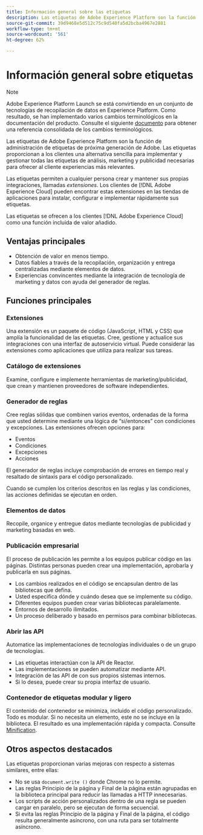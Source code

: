 ```yaml
---
title: Información general sobre las etiquetas
description: Las etiquetas de Adobe Experience Platform son la función de administración de etiquetas de próxima generación de Adobe. Las etiquetas proporcionan a los clientes una alternativa sencilla para implementar y gestionar todas las etiquetas de análisis, marketing y publicidad necesarias para ofrecer al cliente experiencias más relevantes.
source-git-commit: 39d9468e5d512c75c9d540fa5d2bcba4967e2881
workflow-type: tm+mt
source-wordcount: '561'
ht-degree: 62%

---
```


# Información general sobre etiquetas

>[!NOTE]
>
>Adobe Experience Platform Launch se está convirtiendo en un conjunto de tecnologías de recopilación de datos en Experience Platform. Como resultado, se han implementado varios cambios terminológicos en la documentación del producto. Consulte el siguiente [documento](./term-updates.md) para obtener una referencia consolidada de los cambios terminológicos.

Las etiquetas de Adobe Experience Platform son la función de administración de etiquetas de próxima generación de Adobe. Las etiquetas proporcionan a los clientes una alternativa sencilla para implementar y gestionar todas las etiquetas de análisis, marketing y publicidad necesarias para ofrecer al cliente experiencias más relevantes.

Las etiquetas permiten a cualquier persona crear y mantener sus propias integraciones, llamadas *extensiones*. Los clientes de [!DNL Adobe Experience Cloud] pueden encontrar estas extensiones en las tiendas de aplicaciones para instalar, configurar e implementar rápidamente sus etiquetas.

Las etiquetas se ofrecen a los clientes [!DNL Adobe Experience Cloud] como una función incluida de valor añadido.

## Ventajas principales

* Obtención de valor en menos tiempo.
* Datos fiables a través de la recopilación, organización y entrega centralizadas mediante elementos de datos.
* Experiencias convincentes mediante la integración de tecnología de marketing y datos con ayuda del generador de reglas.

## Funciones principales

### Extensiones

Una extensión es un paquete de código (JavaScript, HTML y CSS) que amplía la funcionalidad de las etiquetas. Cree, gestione y actualice sus integraciones con una interfaz de autoservicio virtual. Puede considerar las extensiones como aplicaciones que utiliza para realizar sus tareas.

### Catálogo de extensiones

Examine, configure e implemente herramientas de marketing/publicidad, que crean y mantienen proveedores de software independientes.

### Generador de reglas

Cree reglas sólidas que combinen varios eventos, ordenadas de la forma que usted determine mediante una lógica de “si/entonces” con condiciones y excepciones. Las extensiones ofrecen opciones para:

* Eventos
* Condiciones
* Excepciones
* Acciones

El generador de reglas incluye comprobación de errores en tiempo real y resaltado de sintaxis para el código personalizado.

Cuando se cumplen los criterios descritos en las reglas y las condiciones, las acciones definidas se ejecutan en orden.

### Elementos de datos

Recopile, organice y entregue datos mediante tecnologías de publicidad y marketing basadas en web.

### Publicación empresarial

El proceso de publicación les permite a los equipos publicar código en las páginas. Distintas personas pueden crear una implementación, aprobarla y publicarla en sus páginas.

* Los cambios realizados en el código se encapsulan dentro de las bibliotecas que defina.
* Usted especifica dónde y cuándo desea que se implemente su código.
* Diferentes equipos pueden crear varias bibliotecas paralelamente.
* Entornos de desarrollo ilimitados.
* Un proceso deliberado y basado en permisos para combinar bibliotecas.

### Abrir las API

Automatice las implementaciones de tecnologías individuales o de un grupo de tecnologías.

* Las etiquetas interactúan con la API de Reactor.
* Las implementaciones se pueden automatizar mediante API.
* Integración de las API de  con sus propios sistemas internos.
* Si lo desea, puede crear su propia interfaz de usuario.

### Contenedor de etiquetas modular y ligero

El contenido del contenedor se minimiza, incluido el código personalizado. Todo es modular. Si no necesita un elemento, este no se incluye en la biblioteca. El resultado es una implementación rápida y compacta. Consulte [Minification](./ui/publishing/builds.md).

## Otros aspectos destacados

Las etiquetas proporcionan varias mejoras con respecto a sistemas similares, entre ellas:

* No se usa `document.write ()` donde Chrome no lo permite.
* Las reglas Principio de la página y Final de la página están agrupadas en la biblioteca principal para reducir las llamadas a HTTP innecesarias.
* Los scripts de acción personalizados dentro de una regla se pueden cargar en paralelo, pero se ejecutan de forma secuencial.
* Si evita las reglas Principio de la página y Final de la página, el código resulta generalmente asíncrono, con una ruta para ser totalmente asíncrono.
